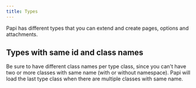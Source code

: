 ```yaml
---
title: Types
---
```


Papi has different types that you can extend and create pages, options and attachments.

## Types with same id and class names

Be sure to have different class names per type class, since you can't have two or more classes with same name (with or without namespace). Papi will load the last type class when there are multiple classes with same name.

